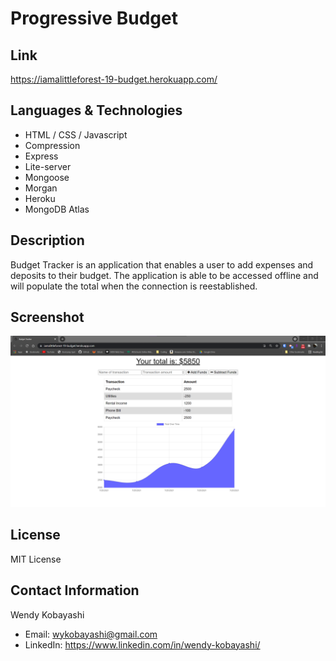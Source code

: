 # Progressive Budget

## Link
https://iamalittleforest-19-budget.herokuapp.com/

## Languages & Technologies
* HTML / CSS / Javascript
* Compression
* Express
* Lite-server
* Mongoose 
* Morgan 
* Heroku 
* MongoDB Atlas

## Description
Budget Tracker is an application that enables a user to add expenses and deposits to their budget. The application is able to be accessed offline and will populate the total when the connection is reestablished.

## Screenshot
<img src="assets/images/README-screenshot.png" alt="screenshot">

## License
MIT License

## Contact Information
Wendy Kobayashi 
* Email: <wykobayashi@gmail.com>
* LinkedIn: <https://www.linkedin.com/in/wendy-kobayashi/>